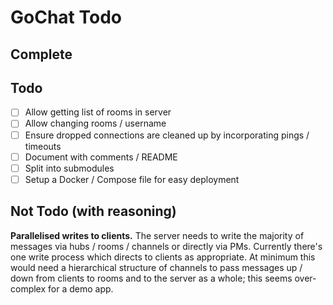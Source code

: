 # GoChat Todo

## Complete

## Todo

- [ ] Allow getting list of rooms in server
- [ ] Allow changing rooms / username
- [ ] Ensure dropped connections are cleaned up by incorporating pings / timeouts
- [ ] Document with comments / README
- [ ] Split into submodules
- [ ] Setup a Docker / Compose file for easy deployment

## Not Todo (with reasoning)

**Parallelised writes to clients.** The server needs to write the majority of messages via hubs / rooms / channels or directly via PMs. Currently there's one write process which directs to clients as appropriate. At minimum this would need a hierarchical structure of channels to pass messages up / down from clients to rooms and to the server as a whole; this seems over-complex for a demo app.
